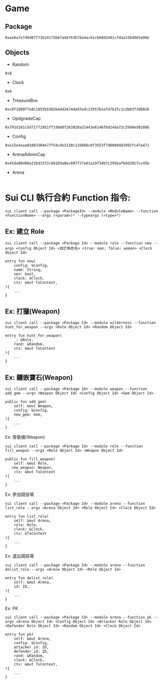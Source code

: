 # Game

## Package
```
0xae6a7e7d9d07f73b24175b67a46763b78a4ac61cb0dd2491cfdaa33b4965a90e
```

## Objects
* Random
```
0x8
```
* Clock
```
0x6
```
* TreasureBox
```
0xc8f1089f7e8c1955b5302b44d2674da97edc23557b1efd7b25c1cdb83f3d6826
```
* UpdgradeCap
```
0x791d181c5d71f72951ff330d8f263928a31443e6146fb924da72c3509ed9108b
```
* Config
```
0xa15e4aaa01083304e77f54cde3130c116088c0f3553f7d0099483992fc47a471
```
* ArenaAdminCap
```
0x45da00d80a21bd1572c68103e8ec897f27e81a19f34b7c295bafb9d391fcc45b
```
* Arena
```

```

# Sui CLI 執行合約 Function 指令:
```shell=
sui client call --package <PackageId> --module <ModuleName> --function <FunctionName> --args (<param>)* --typeargs (<type>*) 
```

## Ex: 建立 Role 
```
sui client call --package <Package Id> --module role --function new --args <Config Object Id> <自訂角色名> <true: man, false: woman> <Clock Object Id>
```

```rust=
entry fun new(
    config: &Config,
    name: String,
    sex: bool,
    clock: &Clock,
    ctx: &mut TxContext,
){
    ...
}
```


## Ex: 打獵(Weapon)
```
sui client call --package <Package Id> --module wilderness --function hunt_for_weapon --args <Role Object Id> <Random Object Id>
```

```rust=
entry fun hunt_for_weapon(
    _: &Role,
    rand: &Random,
    ctx: &mut TxContext
){
    ...
}
```

## Ex: 鑲嵌寶石(Weapon)
```
sui client call --package <Package ID> --module weapon --function add_gem --args <Weapon Object Id> <Config Object Id> <Gem Object Id>
```

```rust=
public fun add_gem(
    self: &mut Weapon,
    config: &Config,
    new_gem: Gem,
){
    ...
}
```

Ex: 穿裝備(Weapon)
```
sui client call --package <Package Id> --module role --function fill_weapon --args <Role Object Id> <Weapon Object Id> 
```

```rust=
public fun fill_weapon(
    self: &mut Role, 
   new_weapon: Weapon, 
    ctx: &mut TxContext
){
    ...
}
```

Ex: 參加競技場
```
sui client call --package <Package Id> --module arena --function list_role --args <Arena Object Id> <Role Object Id> <Clock Object Id>
```

```rust=
entry fun list_role(
    self: &mut Arena,
    role: Role,
    clock: &Clock,
    ctx: &TxContext
){
    ...
}
```

Ex: 退出競技場
```
sui client call --package <Package Id> --module arena --function delist_role --args <Arena Object Id> <Role Object Id>
```

```rust=
entry fun delist_role(
    self: &mut Arena,
    id: ID,
){
    ...
}
```

Ex: PK
```
sui client call --package <Package Id> --module arena --function pk --args <Arena Object Id> <Config Object Id> <Attacker Role Object Id> <Defender Role Object Id> <Random Object Id> <Clock Object Id>
```

```rust=
entry fun pk(
    self: &mut Arena,
    config: &Config,
    attacker_id: ID,
    defender_id: ID,
    rand: &Random,
    clock: &Clock,
    ctx: &mut TxContext,
){
    ...
}
```